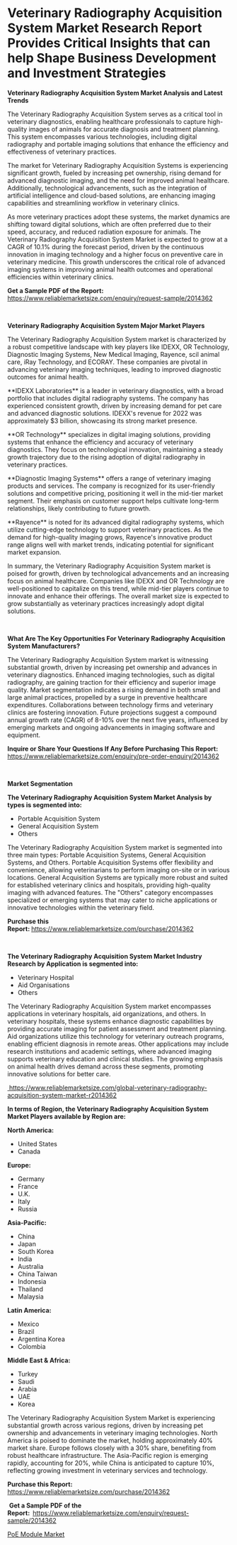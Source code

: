 <p><h1>Veterinary Radiography Acquisition System Market Research Report Provides Critical Insights that can help Shape Business Development and Investment Strategies</h1></p><p><strong>Veterinary Radiography Acquisition System Market Analysis and Latest Trends</strong></p>
<p><p>The Veterinary Radiography Acquisition System serves as a critical tool in veterinary diagnostics, enabling healthcare professionals to capture high-quality images of animals for accurate diagnosis and treatment planning. This system encompasses various technologies, including digital radiography and portable imaging solutions that enhance the efficiency and effectiveness of veterinary practices.</p><p>The market for Veterinary Radiography Acquisition Systems is experiencing significant growth, fueled by increasing pet ownership, rising demand for advanced diagnostic imaging, and the need for improved animal healthcare. Additionally, technological advancements, such as the integration of artificial intelligence and cloud-based solutions, are enhancing imaging capabilities and streamlining workflow in veterinary clinics.</p><p>As more veterinary practices adopt these systems, the market dynamics are shifting toward digital solutions, which are often preferred due to their speed, accuracy, and reduced radiation exposure for animals. The Veterinary Radiography Acquisition System Market is expected to grow at a CAGR of 10.1% during the forecast period, driven by the continuous innovation in imaging technology and a higher focus on preventive care in veterinary medicine. This growth underscores the critical role of advanced imaging systems in improving animal health outcomes and operational efficiencies within veterinary clinics.</p></p>
<p><strong>Get a Sample PDF of the Report:&nbsp;</strong> <a href="https://www.reliablemarketsize.com/enquiry/request-sample/2014362?utm_campaign=3344&utm_medium=2&utm_source=Github&utm_content=ia&utm_term=29032025&utm_id=veterinary-radiography-acquisition-system">https://www.reliablemarketsize.com/enquiry/request-sample/2014362</a></p>
<p>&nbsp;</p>
<p><strong>Veterinary Radiography Acquisition System Major Market Players</strong></p>
<p><p>The Veterinary Radiography Acquisition System market is characterized by a robust competitive landscape with key players like IDEXX, OR Technology, Diagnostic Imaging Systems, New Medical Imaging, Rayence, scil animal care, iRay Technology, and ECORAY. These companies are pivotal in advancing veterinary imaging techniques, leading to improved diagnostic outcomes for animal health.</p><p>**IDEXX Laboratories** is a leader in veterinary diagnostics, with a broad portfolio that includes digital radiography systems. The company has experienced consistent growth, driven by increasing demand for pet care and advanced diagnostic solutions. IDEXX's revenue for 2022 was approximately $3 billion, showcasing its strong market presence.</p><p>**OR Technology** specializes in digital imaging solutions, providing systems that enhance the efficiency and accuracy of veterinary diagnostics. They focus on technological innovation, maintaining a steady growth trajectory due to the rising adoption of digital radiography in veterinary practices.</p><p>**Diagnostic Imaging Systems** offers a range of veterinary imaging products and services. The company is recognized for its user-friendly solutions and competitive pricing, positioning it well in the mid-tier market segment. Their emphasis on customer support helps cultivate long-term relationships, likely contributing to future growth.</p><p>**Rayence** is noted for its advanced digital radiography systems, which utilize cutting-edge technology to support veterinary practices. As the demand for high-quality imaging grows, Rayence's innovative product range aligns well with market trends, indicating potential for significant market expansion.</p><p>In summary, the Veterinary Radiography Acquisition System market is poised for growth, driven by technological advancements and an increasing focus on animal healthcare. Companies like IDEXX and OR Technology are well-positioned to capitalize on this trend, while mid-tier players continue to innovate and enhance their offerings. The overall market size is expected to grow substantially as veterinary practices increasingly adopt digital solutions.</p></p>
<p>&nbsp;</p>
<p><strong>What Are The Key Opportunities For Veterinary Radiography Acquisition System Manufacturers?</strong></p>
<p><p>The Veterinary Radiography Acquisition System market is witnessing substantial growth, driven by increasing pet ownership and advances in veterinary diagnostics. Enhanced imaging technologies, such as digital radiography, are gaining traction for their efficiency and superior image quality. Market segmentation indicates a rising demand in both small and large animal practices, propelled by a surge in preventive healthcare expenditures. Collaborations between technology firms and veterinary clinics are fostering innovation. Future projections suggest a compound annual growth rate (CAGR) of 8-10% over the next five years, influenced by emerging markets and ongoing advancements in imaging software and equipment.</p></p>
<p><strong>Inquire or Share Your Questions If Any Before Purchasing This Report:</strong> <a href="https://www.reliablemarketsize.com/enquiry/pre-order-enquiry/2014362?utm_campaign=3344&utm_medium=2&utm_source=Github&utm_content=ia&utm_term=29032025&utm_id=veterinary-radiography-acquisition-system">https://www.reliablemarketsize.com/enquiry/pre-order-enquiry/2014362</a></p>
<p>&nbsp;</p>
<p><strong>Market Segmentation</strong></p>
<p><strong>The Veterinary Radiography Acquisition System Market Analysis by types is segmented into:</strong></p>
<p><ul><li>Portable Acquisition System</li><li>General Acquisition System</li><li>Others</li></ul></p>
<p><p>The Veterinary Radiography Acquisition System market is segmented into three main types: Portable Acquisition Systems, General Acquisition Systems, and Others. Portable Acquisition Systems offer flexibility and convenience, allowing veterinarians to perform imaging on-site or in various locations. General Acquisition Systems are typically more robust and suited for established veterinary clinics and hospitals, providing high-quality imaging with advanced features. The "Others" category encompasses specialized or emerging systems that may cater to niche applications or innovative technologies within the veterinary field.</p></p>
<p><strong>Purchase this Report:&nbsp;</strong><a href="https://www.reliablemarketsize.com/purchase/2014362?utm_campaign=3344&utm_medium=2&utm_source=Github&utm_content=ia&utm_term=29032025&utm_id=veterinary-radiography-acquisition-system">https://www.reliablemarketsize.com/purchase/2014362</a></p>
<p>&nbsp;</p>
<p><strong>The Veterinary Radiography Acquisition System Market Industry Research by Application is segmented into:</strong></p>
<p><ul><li>Veterinary Hospital</li><li>Aid Organisations</li><li>Others</li></ul></p>
<p><p>The Veterinary Radiography Acquisition System market encompasses applications in veterinary hospitals, aid organizations, and others. In veterinary hospitals, these systems enhance diagnostic capabilities by providing accurate imaging for patient assessment and treatment planning. Aid organizations utilize this technology for veterinary outreach programs, enabling efficient diagnosis in remote areas. Other applications may include research institutions and academic settings, where advanced imaging supports veterinary education and clinical studies. The growing emphasis on animal health drives demand across these segments, promoting innovative solutions for better care.</p></p>
<p><a href="https://www.reliablemarketsize.com/global-veterinary-radiography-acquisition-system-market-r2014362?utm_campaign=3344&utm_medium=2&utm_source=Github&utm_content=ia&utm_term=29032025&utm_id=veterinary-radiography-acquisition-system">&nbsp;https://www.reliablemarketsize.com/global-veterinary-radiography-acquisition-system-market-r2014362</a></p>
<p><strong>In terms of Region, the Veterinary Radiography Acquisition System Market Players available by Region are:</strong></p>
<p>
    <p> <strong> North America: </strong>
        <ul>
            <li>United States</li>
            <li>Canada</li>
        </ul>
        </p> 
    <p> <strong> Europe: </strong>
        <ul>
            <li>Germany</li>
            <li>France</li>
            <li>U.K.</li>
            <li>Italy</li>
            <li>Russia</li>
        </ul>
        </p> 
    <p> <strong> Asia-Pacific: </strong>
        <ul>
            <li>China</li>
            <li>Japan</li>
            <li>South Korea</li>
            <li>India</li>
            <li>Australia</li>
            <li>China Taiwan</li>
            <li>Indonesia</li>
            <li>Thailand</li>
            <li>Malaysia</li>
        </ul>
        </p> 
    <p> <strong> Latin America: </strong>
        <ul>
            <li>Mexico</li>
            <li>Brazil</li>
            <li>Argentina Korea</li>
            <li>Colombia</li>
        </ul>
        </p> 
    <p> <strong> Middle East & Africa: </strong>
        <ul>
            <li>Turkey</li>
            <li>Saudi</li>
            <li>Arabia</li>
            <li>UAE</li>
            <li>Korea</li>
        </ul>
    </p>
    </p>
<p><p>The Veterinary Radiography Acquisition System Market is experiencing substantial growth across various regions, driven by increasing pet ownership and advancements in veterinary imaging technologies. North America is poised to dominate the market, holding approximately 40% market share. Europe follows closely with a 30% share, benefiting from robust healthcare infrastructure. The Asia-Pacific region is emerging rapidly, accounting for 20%, while China is anticipated to capture 10%, reflecting growing investment in veterinary services and technology.</p></p>
<p><strong>Purchase this Report: </strong><a href="https://www.reliablemarketsize.com/purchase/2014362?utm_campaign=3344&utm_medium=2&utm_source=Github&utm_content=ia&utm_term=29032025&utm_id=veterinary-radiography-acquisition-system">https://www.reliablemarketsize.com/purchase/2014362</a></p>
<p>&nbsp;<strong>Get a Sample PDF of the Report:&nbsp;&nbsp;</strong><a href="https://www.reliablemarketsize.com/enquiry/request-sample/2014362?utm_campaign=3344&utm_medium=2&utm_source=Github&utm_content=ia&utm_term=29032025&utm_id=veterinary-radiography-acquisition-system">https://www.reliablemarketsize.com/enquiry/request-sample/2014362</a></p>
<p><strong></strong></p>
<p><p><a href="https://github.com/forgazerbyjt/Market-Research-Report-List-1/blob/main/poe-module-market.md?utm_campaign=3344&utm_medium=2&utm_source=Github&utm_content=ia&utm_term=29032025&utm_id=veterinary-radiography-acquisition-system">PoE Module Market</a></p></p>